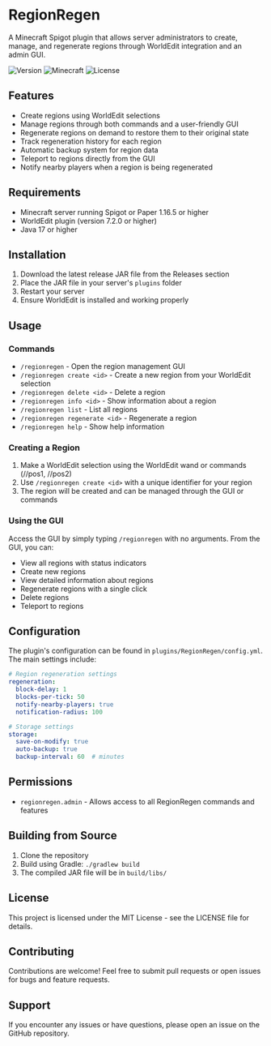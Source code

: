 # RegionRegen

A Minecraft Spigot plugin that allows server administrators to create, manage, and regenerate regions through WorldEdit integration and an admin GUI.

![Version](https://img.shields.io/badge/version-1.0.0-green.svg)
![Minecraft](https://img.shields.io/badge/minecraft-1.21%2B-blue.svg)
![License](https://img.shields.io/badge/license-MIT-yellow.svg)

## Features

- Create regions using WorldEdit selections
- Manage regions through both commands and a user-friendly GUI
- Regenerate regions on demand to restore them to their original state
- Track regeneration history for each region
- Automatic backup system for region data
- Teleport to regions directly from the GUI
- Notify nearby players when a region is being regenerated

## Requirements

- Minecraft server running Spigot or Paper 1.16.5 or higher
- WorldEdit plugin (version 7.2.0 or higher)
- Java 17 or higher

## Installation

1. Download the latest release JAR file from the Releases section
2. Place the JAR file in your server's `plugins` folder
3. Restart your server
4. Ensure WorldEdit is installed and working properly

## Usage

### Commands

- `/regionregen` - Open the region management GUI
- `/regionregen create <id>` - Create a new region from your WorldEdit selection
- `/regionregen delete <id>` - Delete a region
- `/regionregen info <id>` - Show information about a region
- `/regionregen list` - List all regions
- `/regionregen regenerate <id>` - Regenerate a region
- `/regionregen help` - Show help information

### Creating a Region

1. Make a WorldEdit selection using the WorldEdit wand or commands (//pos1, //pos2)
2. Use `/regionregen create <id>` with a unique identifier for your region
3. The region will be created and can be managed through the GUI or commands

### Using the GUI

Access the GUI by simply typing `/regionregen` with no arguments. From the GUI, you can:

- View all regions with status indicators
- Create new regions
- View detailed information about regions
- Regenerate regions with a single click
- Delete regions
- Teleport to regions

## Configuration

The plugin's configuration can be found in `plugins/RegionRegen/config.yml`. The main settings include:

```yaml
# Region regeneration settings
regeneration:
  block-delay: 1
  blocks-per-tick: 50
  notify-nearby-players: true
  notification-radius: 100

# Storage settings
storage:
  save-on-modify: true
  auto-backup: true
  backup-interval: 60  # minutes
```

## Permissions

- `regionregen.admin` - Allows access to all RegionRegen commands and features

## Building from Source

1. Clone the repository
2. Build using Gradle: `./gradlew build`
3. The compiled JAR file will be in `build/libs/`

## License

This project is licensed under the MIT License - see the LICENSE file for details.

## Contributing

Contributions are welcome! Feel free to submit pull requests or open issues for bugs and feature requests.

## Support

If you encounter any issues or have questions, please open an issue on the GitHub repository.